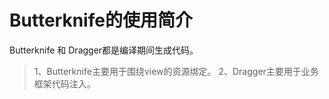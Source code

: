 # Butterknife的使用简介

  Butterknife 和 Dragger都是编译期间生成代码。
 >  1、Butterknife主要用于围绕view的资源绑定。
 >  2、Dragger主要用于业务框架代码注入。
